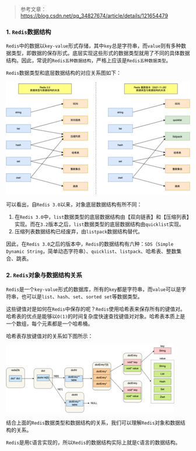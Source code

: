 > 参考文章：https://blog.csdn.net/qq_34827674/article/details/121654479

### 1. `Redis`数据结构

`Redis`中的数据以`key-value`形式存储，其中`key`总是字符串，而`value`则有多种数据类型，即数据的保存形式。底层实现这些形式的数据类型就用了不同的具体数据结构。因此，常说的`Redis五种数据结构`，严格上应该是`Redis五种数据类型`。

`Redis`数据类型和底层数据结构的对应关系图如下：

<img src="image/bb96dc3f4008469f9f93c65ce56183ff.png" alt="bb96dc3f4008469f9f93c65ce56183ff" style="zoom: 50%;" />

可以看出，自`Redis 3.0`以来，对象底层数据结构有所不同：

1. 在`Redis 3.0`中，`list`数据类型的底层数据结构由【双向链表】和【压缩列表】实现。而在`3.2`版本之后，`list`数据类型的底层数据结构由`quicklist`实现。
2. 压缩列表数据结构已经废弃，由`listpack`数据结构替代。

因此，在`Redis 3.0`之后的版本中，`Redis`的数据结构有六种：`SDS`（`Simple Dynamic String`，简单动态字符串）、`quicklist`、`listpack`、哈希表、整数集合、跳表。

### 2. `Redis`对象与数据结构关系

`Redis`是一个`key-value`形式的数据库，所有的`key`都是字符串，而`value`可以是字符串，也可以是`list`、`hash`、`set`、`sorted set`等数据类型。

这些键值对是如何在`Redis`中保存的呢？`Redis`使用哈希表来保存所有的键值对。哈希表的优点是能够以`O(1)`的时间复杂度快速查找键值对对象。哈希表本质上是一个数组，每个元素都是一个哈希桶。

哈希表存放键值对的关系如下图所示：

<img src="image/c205d4b2cf4e479185f35f2ce61bd75c.png" alt="Redis存储结构" style="zoom: 45%;" />

结合上面的`Redis`数据类型和数据结构的关系，我们可以理解`Redis`对象和数据结构的关系。

`Redis`是用`C`语言实现的，所以`Redis`的数据结构实际上就是`C`语言的数据结构。